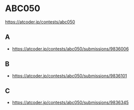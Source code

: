 # ABC050

https://atcoder.jp/contests/abc050

## A

- https://atcoder.jp/contests/abc050/submissions/9836006

## B

- https://atcoder.jp/contests/abc050/submissions/9836101

## C

- https://atcoder.jp/contests/abc050/submissions/9836345
